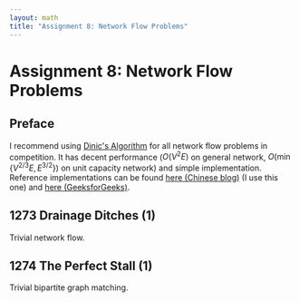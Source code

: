 ```yaml
---
layout: math
title: "Assignment 8: Network Flow Problems"
---
```


# Assignment 8: Network Flow Problems

## Preface

I recommend using [Dinic's Algorithm](https://en.wikipedia.org/wiki/Dinic's_algorithm) for all network flow problems in competition. It has decent performance ($O(V^2E)$ on general network, $O(\min\{V^{2/3}E,E^{3/2}\})$ on unit capacity network) and simple implementation. Reference implementations can be found [here (Chinese blog)](http://blog.csdn.net/STILLxjy/article/details/52039069) (I use this one) and [here (GeeksforGeeks)](https://www.geeksforgeeks.org/dinics-algorithm-maximum-flow/).

## 1273 Drainage Ditches (1) 

Trivial network flow.

## 1274 The Perfect Stall (1) 

Trivial bipartite graph matching.

